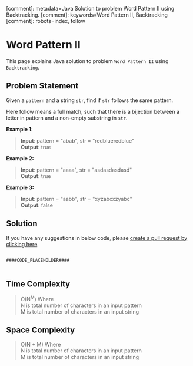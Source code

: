 [comment]: metadata=Java Solution to problem Word Pattern II using Backtracking.
[comment]: keywords=Word Pattern II, Backtracking
[comment]: robots=index, follow


<h1>Word Pattern II</h1>
<p>
This page explains Java solution to problem <code class="inline">Word Pattern II</code> using <code class="inline">Backtracking</code>.
</p>


<h2 class="heading">Problem Statement</h2>
<p>
Given a <code class="inline">pattern</code> and a string <code class="inline">str</code>, find if <code class="inline">str</code> follows the same pattern.
</p>
<p>
Here follow means a full match, such that there is a bijection between a letter in pattern and a non-empty substring in <code class="inline">str</code>.
</p>


<b>Example 1:</b>
<blockquote>
<p>
<b>Input</b>: pattern = "abab", str = "redblueredblue"<br/>
<b>Output</b>: true<br/>
</p>
</blockquote>

<b>Example 2:</b>
<blockquote>
<p>
<b>Input</b>: pattern = "aaaa", str = "asdasdasdasd"<br/>
<b>Output</b>: true<br/>
</p>
</blockquote>

<b>Example 3:</b>
<blockquote>
<p>
<b>Input</b>: pattern = "aabb", str = "xyzabcxzyabc"<br/>
<b>Output</b>: false<br/>
</p>
</blockquote>


<h2 class="heading">Solution</h2>
If you have any suggestions in below code, please <a href="####LINK_PLACEHOLDER####" target="_blank" rel="noopener noreferrer" class="absolute">create a pull request by clicking here</a>.
<pre>
<code class="language-java">
####CODE_PLACEHOLDER####
</code>
</pre>


<h2 class="heading">Time Complexity</h2>
<blockquote>
<p>
O(N<sup>M</sup>) Where <br />
N is total number of characters in an input pattern <br />
M is total number of characters in an input string  <br />
</p>
</blockquote>


<h2 class="heading">Space Complexity</h2>
<blockquote>
<p>
O(N + M) Where <br />
N is total number of characters in an input pattern <br />
M is total number of characters in an input string  <br />
</p>
</blockquote>